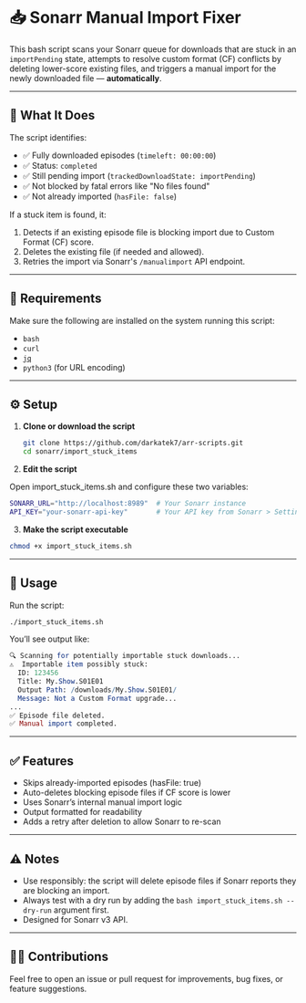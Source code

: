 # 📥 Sonarr Manual Import Fixer

This bash script scans your Sonarr queue for downloads that are stuck in an `importPending` state, attempts to resolve custom format (CF) conflicts by deleting lower-score existing files, and triggers a manual import for the newly downloaded file — **automatically**.

---

## 🔧 What It Does

The script identifies:

- ✅ Fully downloaded episodes (`timeleft: 00:00:00`)
- ✅ Status: `completed`
- ✅ Still pending import (`trackedDownloadState: importPending`)
- ✅ Not blocked by fatal errors like "No files found"
- ✅ Not already imported (`hasFile: false`)

If a stuck item is found, it:

1. Detects if an existing episode file is blocking import due to Custom Format (CF) score.
2. Deletes the existing file (if needed and allowed).
3. Retries the import via Sonarr's `/manualimport` API endpoint.

---

## 🧰 Requirements

Make sure the following are installed on the system running this script:

- `bash`
- `curl`
- [`jq`](https://stedolan.github.io/jq/)
- `python3` (for URL encoding)

---

## ⚙️ Setup

1. **Clone or download the script**

   ```bash
   git clone https://github.com/darkatek7/arr-scripts.git
   cd sonarr/import_stuck_items

2. **Edit the script**

Open import_stuck_items.sh and configure these two variables:

```bash
SONARR_URL="http://localhost:8989"  # Your Sonarr instance
API_KEY="your-sonarr-api-key"       # Your API key from Sonarr > Settings > General
```

3. **Make the script executable**

```bash
chmod +x import_stuck_items.sh
```

---

## 🚀 Usage
Run the script:

```bash
./import_stuck_items.sh
```

You’ll see output like:

```mathematica
🔍 Scanning for potentially importable stuck downloads...
⚠️  Importable item possibly stuck:
  ID: 123456
  Title: My.Show.S01E01
  Output Path: /downloads/My.Show.S01E01/
  Message: Not a Custom Format upgrade...
...
✅ Episode file deleted.
✅ Manual import completed.
```

---

## ✅ Features
* Skips already-imported episodes (hasFile: true)
* Auto-deletes blocking episode files if CF score is lower
* Uses Sonarr’s internal manual import logic
* Output formatted for readability
* Adds a retry after deletion to allow Sonarr to re-scan

---

## ⚠️ Notes
* Use responsibly: the script will delete episode files if Sonarr reports they are blocking an import.
* Always test with a dry run by adding the ```bash import_stuck_items.sh --dry-run``` argument first.
* Designed for Sonarr v3 API.

---

## 🧑‍💻 Contributions
Feel free to open an issue or pull request for improvements, bug fixes, or feature suggestions.
